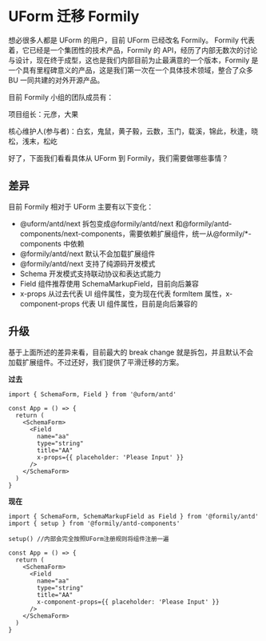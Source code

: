 # UForm 迁移 Formily

想必很多人都是 UForm 的用户，目前 UForm 已经改名 Formily。
Formily 代表着，它已经是一个集团性的技术产品，Formily 的 API，经历了内部无数次的讨论与设计，现在终于成型，这也是我们内部目前为止最满意的一个版本，Formily 是一个具有里程碑意义的产品，这是我们第一次在一个具体技术领域，整合了众多 BU 一同共建的对外开源产品。

目前 Formily 小组的团队成员有：

项目组长：元彦，大果

核心维护人(参与者)：白玄，鬼鼠，黄子毅，云数，玉门，载溪，锦此，秋逢，晓松，浅末，松屹

好了，下面我们看看具体从 UForm 到 Formily，我们需要做哪些事情？

## 差异

目前 Formily 相对于 UForm 主要有以下变化：

- @uform/antd/next 拆包变成@formily/antd/next 和@formily/antd-components/next-components，需要依赖扩展组件，统一从@formily/\*-components 中依赖
- @formily/antd/next 默认不会加载扩展组件
- @formily/antd/next 支持了纯源码开发模式
- Schema 开发模式支持联动协议和表达式能力
- Field 组件推荐使用 SchemaMarkupField，目前向后兼容
- x-props 从过去代表 UI 组件属性，变为现在代表 formItem 属性，x-component-props 代表 UI 组件属性，目前是向后兼容的

## 升级

基于上面所述的差异来看，目前最大的 break change 就是拆包，并且默认不会加载扩展组件。不过还好，我们提供了平滑迁移的方案。

**过去**

```tsx
import { SchemaForm, Field } from '@uform/antd'

const App = () => {
  return (
    <SchemaForm>
      <Field
        name="aa"
        type="string"
        title="AA"
        x-props={{ placeholder: 'Please Input' }}
      />
    </SchemaForm>
  )
}
```

**现在**

```tsx
import { SchemaForm, SchemaMarkupField as Field } from '@formily/antd'
import { setup } from '@formily/antd-components'

setup() //内部会完全按照UForm注册规则将组件注册一遍

const App = () => {
  return (
    <SchemaForm>
      <Field
        name="aa"
        type="string"
        title="AA"
        x-component-props={{ placeholder: 'Please Input' }}
      />
    </SchemaForm>
  )
}
```
